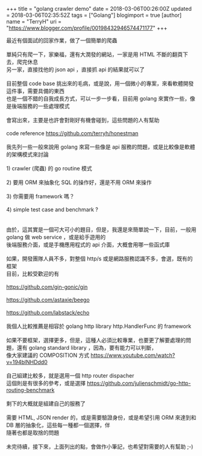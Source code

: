 +++
title = "golang crawler demo"
date = 2018-03-06T00:26:00Z
updated = 2018-03-06T02:35:52Z
tags = ["Golang"]
blogimport = true 
[author]
	name = "TerryH"
	uri = "https://www.blogger.com/profile/00198432946574471177"
+++

最近有個面試的回家作業，做了一個簡單的爬蟲<br /><br />單純只有爬一下，家樂福，還有大潤發的網站，一家是用 HTML 不斷的翻頁下去，爬完休息<br />另一家，直接找他的 json api ，直接抓 api 的結果就可以了<br /><br />目前整個 code base 挑出來的毛病，或是說，用一個微小的專案，來看軟體開發這件事，需要具備的東西<br />也是一個不錯的自我成長方式，可以一步一步看，目前用 golang 來實作一些，像是後端服務的一些處理模式<br /><br />會寫出來，主要是也許會對剛好有機會碰到，這些問題的人有幫助<br /><br />code reference <a href="https://github.com/terryh/honestman">https://github.com/terryh/honestman</a><br /><br />我先列一些一般來說用 golang 來寫一些像是 api 服務的問題，或是比較像是軟體的架構模式來討論<br /><br />1) crawler (爬蟲) 的 go routine 模式<br /><br />2) 要用 ORM 來抽象化 SQL 的操作好，還是不用 ORM 來操作<br /><br />3) 你需要用 framework 嗎？<br /><br />4) simple test case and benchmark ?<br /><br /><br />由於，這其實是一個可大可小的題目，但是，我還是來簡單說一下，目前，一般用 golang 做 web service ，或是給手遊用的<br />後端服務介面，或是手機應用程式的 api 介面，大概會用哪一些函式庫<br /><br />如果，開發團隊人員不多，對整個 http/s 或是網路服務認識不多，會選，既有的框架<br />目前，比較受歡迎的有<br /><br /><a href="https://github.com/gin-gonic/gin">https://github.com/gin-gonic/gin</a><br /><br /><a href="https://github.com/astaxie/beego">https://github.com/astaxie/beego</a><br /><br /><a href="https://github.com/labstack/echo">https://github.com/labstack/echo</a><br /><br />我個人比較推薦是相容於 golang http library http.HandlerFunc 的 framework<br /><br />如果不要框架，選擇更多，但是，這種人必須比較專業，也要更了解要處理的問題，還有 golang standard library ，因為，要有能力可以判斷，<br />像大家建議的 COMPOSITION 方式 <a href="https://www.youtube.com/watch?v=194blNHDdd0">https://www.youtube.com/watch?v=194blNHDdd0</a><br /><br />自己組建比較多，就是選用一個 http router dispacher <br />這個則是有很多的參考，或是選擇 <a href="https://github.com/julienschmidt/go-http-routing-benchmark">https://github.com/julienschmidt/go-http-routing-benchmark</a><br /><br />剩下的大概就是組建自己的服務了<br /><br />需要  HTML, JSON render 的，或是需要驗證身份，或是希望引用 ORM 來達到和 DB 層的抽象化，這些每一種都一個選擇，伴<br />隨著也都是取捨的問題<br /><br />未完待續，接下來，上面列出的點，會做作小筆記，也希望對需要的人有幫助 ;-)<br /><br />
